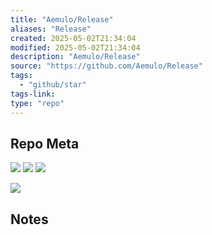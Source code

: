 ```yaml
---
title: "Aemulo/Release"
aliases: "Release"
created: 2025-05-02T21:34:04
modified: 2025-05-02T21:34:04
description: "Aemulo/Release"
source: "https://github.com/Aemulo/Release"
tags:
  - "github/star"
tags-link:
type: "repo"
---
```

## Repo Meta

![](https://img.shields.io/github/stars/Aemulo/Release?style=for-the-badge&label=stars) ![](https://img.shields.io/github/repo-size/Aemulo/Release?style=for-the-badge&label=size) ![](https://img.shields.io/github/created-at/Aemulo/Release?style=for-the-badge&label=since)

[![](https://github-readme-stats.vercel.app/api/pin/?username=Aemulo&repo=Release&bg_color=00000000)](https://github.com/Aemulo/Release)

## Notes

